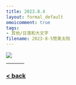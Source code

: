 ```yaml
---
title: 2023.8.4
layout: formal_default
omoicomment: true
tags:
- 其他/日落和大文字
filename: 2023-8-5赞美太阳
---
```


<img src="https://drive.google.com/thumbnail?id=1KfYxUVGZjolIDF1sjMyxSB3cDQEZHnVt&sz=w800" />
<hr style="width:50px;text-align:left;margin-left:0">
  
### [< back](https://wzetto.github.io/wz369.github.io/omoi_main/omoi.html)

<script>
  window.onload = function(){
    let txt = document.getElementById("side_text");
    txt.innerHTML = "";
  }
</script>
